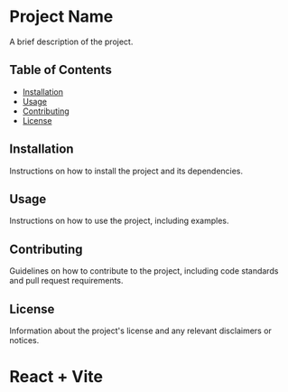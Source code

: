 # Project Name

A brief description of the project.

## Table of Contents

- [Installation](#installation)
- [Usage](#usage)
- [Contributing](#contributing)
- [License](#license)

## Installation

Instructions on how to install the project and its dependencies.

## Usage

Instructions on how to use the project, including examples.

## Contributing

Guidelines on how to contribute to the project, including code standards and pull request requirements.

## License

Information about the project's license and any relevant disclaimers or notices.

# React + Vite
